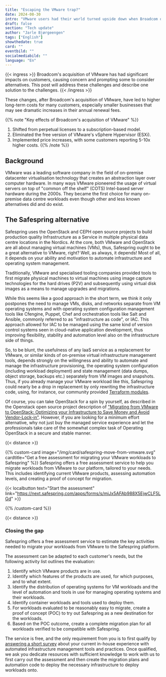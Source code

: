 ```yaml
---
title: "Escaping the VMware trap?"
date: 2024-08-30
intro: "VMware users had their world turned upside down when Broadcom decided to rapidly  change the user terms of the VMware software in 2024."
draft: false
section: "Tech update"
author: "Jarle Bjørgeengen"
tags: ["English"]
showthedate: true
card: ""
eventbild: ""
socialmediabild: ""
language: "En"
---
```



{{< ingress >}}
Broadcom's acquisition of VMware has had significant impacts on customers,
causing concern and prompting some to consider alternatives. This post will 
address these challenges and describe one solution to the challenges.
{{< /ingress >}}

These changes, after Broadcom's acquisition of VMware, have led to higher long-term
costs for many customers, especially smaller businesses that may see dramatic
increases in their annual renewal fees.


{{% note "Key effects of Broadcom's acquisition of VMware" %}}
1. Shifted from perpetual licenses to a subscription-based model.
2. Eliminated the free version of VMware's vSphere Hypervisor (ESXi).
3. Implemented price increases, with some customers reporting 5-10x higher costs.
{{% /note %}}

## Background

VMware was a leading software company in the field of on-premise datacenter
virtualisation technology that creates an abstraction layer over computer
hardware. In many ways VMware pioneered the usage of virtual servers on top of
"common off the shelf" (COTS) Intel-based server hardware during the 2000s.
They became the first choice for many on-premise data centre workloads even
though other and less known alternatives did and do exist.

## The Safespring alternative

Safespring uses the OpenStack and CEPH open source projects to build production
quality Infrastructure as a Service in multiple physical data centre locations
in the Nordics. At the core, both VMware and OpenStack are all about managing
virtual machines (VMs), thus, Safespring ought to be a great alternative to
VMware, right? Well, as always, it depends! Most of all, it depends on your
ability and motivation to automate infrastructure and operating system
management.

Traditionally, VMware and specialised tooling companies provided tools to first
migrate physical machines to virtual machines using image capture technologies
for the hard drives (P2V) and subsequently using virtual disk images as a means
to manage upgrades and migrations.

While this seems like a good approach in the short term, we think it only
postpones the need to manage VMs, disks, and networks separate from VM
operating systems and with operating system configuration management tools like
Cfengine, Puppet, Chef and orchestration tools like  Salt and Ansible, commonly
referred to as "infrastructure as code", or IAC. This approach allowed for IAC
to be managed using the same kind of version control systems seen in cloud-native
application development, thus improving flexibility, stability and automation
level also on the infrastructure side of things.


So, to be blunt, the usefulness of any IaaS service as a replacement for VMware, or
similar kinds of on-premise virtual infrastructure management tools, depends
strongly on the willingness and ability to automate and manage the
infrastructure provisioning, the operating system configuration (including
workload deployment) and state management (data dumps, object storage, backups
etc.) separately from VM images and snapshots. Thus, if you already manage your
VMware workload like this, Safespring could nearly be a drop in replacement by
only rewriting the infrastructure code, using, for instance, our community
provided [Terraform modules][tfmodulesblog].

Of course, you can take OpenStack for a spin by yourself, as described in the
Openstack open source project description of ["Migrating from VMware to
OpenStack: Optimizing your Infrastructure to Save Money and Avoid
Vendor-Lock-in"][openstackmig]. However, if you are looking for a minimum effort
alternative, why not just buy the managed service experience and let the
professionals take care of the somewhat complex task of Operating OpenStack in
a secure and stable manner.

{{< distance >}}

{{% custom-card image="/img/card/safespring-move-from-vmware.svg" cardtitle="Get a free assessment for migrating your VMware workloads to Safespring" %}}
Safespring offers a free assessment service to help you migrate workloads from VMware to our platform, tailored to your needs. This includes identifying current VMware products, assessing automation levels, and creating a proof of concept for migration.

{{< localbutton text="Start the assessment" link="https://next.safespring.com/apps/forms/s/miJx5AFAb988X5EjwCLF5LGd" >}}

{{% /custom-card %}}

{{< distance >}}

### Closing the gap

Safespring offers a free assessment service to estimate the key activities
needed to migrate your workloads from VMware to the Safespring
platform.

The assessment can be adapted to each customer's needs, but the following
activity list outlines the evaluation:

1. Identify which VMware products are in use.
2. Identify which features of the products are used, for which purposes, and to what extent.
3. Identify the distribution of operating systems for VM workloads and the level
  of automation and tools in use for managing operating systems and their workloads.
4. Identify container workloads and tools used to deploy them.
5. For workloads evaluated to be reasonably easy to migrate, create a proof of
  concept (POC) to try out Safespring as a new destination for the workloads.
6. Based on the POC outcome, create a complete migration plan for all workloads
  verified to be compatible with Safespring.

The service is free, and the only requirement from you is to first qualify by
[answering a short survey][survey] about your current in-house experience with
automated infrastructure management tools and practices. Once qualified, we ask
you dedicate resources with sufficient knowledge to work with us to first
carry out the assessment and then create the migration plans and automation
code to deploy the necessary infrastructure to deploy workloads onto.



[tfmodulesblog]: https://www.safespring.com/blogg/2022/2022-03-terraform-module/
[survey]: https://next.safespring.com/apps/forms/s/miJx5AFAb988X5EjwCLF5LGd
[openstackmig]: https://www.openstack.org/vmware-migration-to-openstack-white-paper
